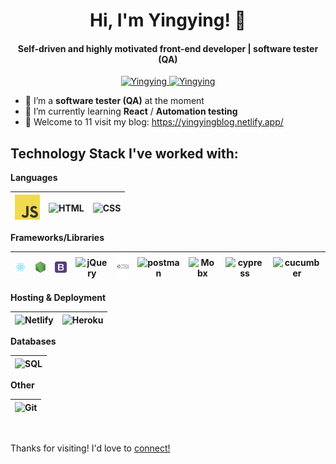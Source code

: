 <h1 align="center">Hi, I'm Yingying! 👋</h1>
<h4 align="center">Self-driven and highly motivated front-end developer | software tester (QA) </h4>

<p align="center">
  <a href="https://www.linkedin.com/in/yingying-sun-98904b184/"> <img src="https://img.shields.io/badge/-Yingying%20SUN-blue?logo=linkedin" alt="Yingying" /> </a>
  <a href="mailto:yingying.sun7@gmail.com"> <img src="https://img.shields.io/badge/-yingying.sun7%40gmail.com-red?logo=gmail&logoColor=white" alt="Yingying" />  </a>   
</p>

- 🔭 I’m a **software tester (QA)** at the moment
- 🌱 I’m currently learning **React** / **Automation testing**
- 🌱 Welcome to 11 visit my blog: https://yingyingblog.netlify.app/

## Technology Stack I've worked with:

**Languages**

| <img alt="JS" title="JavaScript" width="40px" src="https://raw.githubusercontent.com/github/explore/master/topics/javascript/javascript.png"> | <img title="HTML" alt="HTML" width="40px" src="https://www.w3.org/html/logo/downloads/HTML5_Badge_512.png"> | <img title="CSS" alt="CSS" width="40px" src="https://cdn-icons-png.flaticon.com/512/919/919826.png"> |
| --------------------------------------------------------------------------------------------------------------------------------------------- | ----------------------------------------------------------------------------------------------------------- | ---------------------------------------------------------------------------------------------------- |

**Frameworks/Libraries**

| <img title="React" alt="React" width="40px" src="https://raw.githubusercontent.com/github/explore/master/topics/react/react.png"> | <img title="Node" alt="Node" width="40px" src="https://raw.githubusercontent.com/github/explore/80688e429a7d4ef2fca1e82350fe8e3517d3494d/topics/nodejs/nodejs.png"> | <img title="Bootstrap" alt="Bootstrap" width="40px" src="https://raw.githubusercontent.com/github/explore/master/topics/bootstrap/bootstrap.png"> | <img title="jQuery" alt="jQuery" width="40px" src="https://res.cloudinary.com/penname/image/fetch/https://miro.medium.com/max/570/1*QR2SBNwG75LyY5uwqWpN3A.png"> | <img src="https://raw.githubusercontent.com/devicons/devicon/master/icons/express/express-original-wordmark.svg" alt="express" width="40" height="40"/> | <img src="https://www.vectorlogo.zone/logos/getpostman/getpostman-icon.svg" alt="postman" width="40" height="40"/> | <img src="https://encrypted-tbn0.gstatic.com/images?q=tbn:ANd9GcSpXXpnS6PscpRQatOzU6zDKF7oXNkp_TYN0tiy0iYnBDnSh7JplpQ1Ib71yXFzAK25N3A&usqp=CAU" alt="Mobx" width="40" height="40"/> | <img src="https://res.cloudinary.com/crunchbase-production/image/upload/c_lpad,f_auto,q_auto:eco,dpr_1/q1cwqhahz7jbtfzalznd" alt="cypress" width="40" height="40"/> | <img src="https://static.javatpoint.com/tutorial/cucumber/images/cucumber-testing-tutorial.png" alt="cucumber" width="40" height="40"/> |
| --------------------------------------------------------------------------------------------------------------------------------- | ------------------------------------------------------------------------------------------------------------------------------------------------------------------- | ------------------------------------------------------------------------------------------------------------------------------------------------- | ---------------------------------------------------------------------------------------------------------------------------------------------------------------- | ------------------------------------------------------------------------------------------------------------------------------------------------------- | ------------------------------------------------------------------------------------------------------------------ | ----------------------------------------------------------------------------------------------------------------------------------------------------------------------------------- | ------------------------------------------------------------------------------------------------------------------------------------------------------------------- | --------------------------------------------------------------------------------------------------------------------------------------- |

**Hosting & Deployment**

| <img title="Netlify" alt="Netlify" width="40px" src="https://jeancochrane.com/static/images/blog/netlify-identity-dealbreakers/netlify-logo.png"> | <img title="Heroku" alt="Heroku" width="40px" src="https://cdn.iconscout.com/icon/free/png-512/heroku-5-569467.png"> |
| ------------------------------------------------------------------------------------------------------------------------------------------------- | -------------------------------------------------------------------------------------------------------------------- |

**Databases**

| <img title="SQL" alt="SQL" width="60px" src="https://download.logo.wine/logo/MySQL/MySQL-Logo.wine.png"> |
| -------------------------------------------------------------------------------------------------------- |

**Other**

|<img title="Git" alt="Git" width="40px" src="https://avatars.githubusercontent.com/u/18133?s=200&v=4">
|--|
<br>

Thanks for visiting! I'd love to <a href="https://www.linkedin.com/in/yingying-sun-98904b184/">connect!</a>
